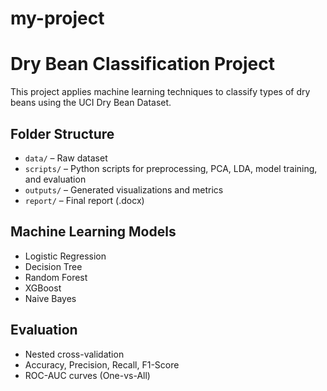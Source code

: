 # my-project
# Dry Bean Classification Project

This project applies machine learning techniques to classify types of dry beans using the UCI Dry Bean Dataset.

##  Folder Structure
- `data/` – Raw dataset
- `scripts/` – Python scripts for preprocessing, PCA, LDA, model training, and evaluation
- `outputs/` – Generated visualizations and metrics
- `report/` – Final report (.docx)

##  Machine Learning Models
- Logistic Regression
- Decision Tree
- Random Forest
- XGBoost
- Naive Bayes

##  Evaluation
- Nested cross-validation
- Accuracy, Precision, Recall, F1-Score
- ROC-AUC curves (One-vs-All)


